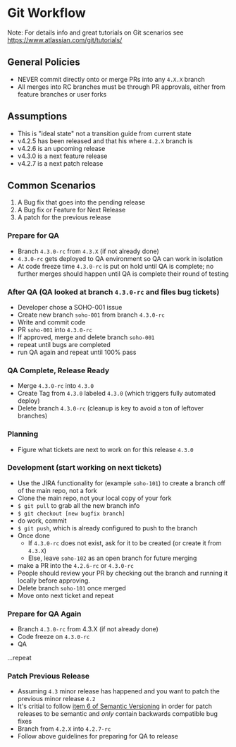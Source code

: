 # Git Workflow

Note: For details info and great tutorials on Git scenarios see <https://www.atlassian.com/git/tutorials/>

## General Policies

- NEVER commit directly onto or merge PRs into any `4.X.X` branch
- All merges into RC branches must be through PR approvals, either from feature branches or user forks

## Assumptions

- This is "ideal state" not a transition guide from current state
- v4.2.5 has been released and that his where `4.2.X` branch is
- v4.2.6 is an upcoming release
- v4.3.0 is a next feature release
- v4.2.7 is a next patch release

## Common Scenarios

1. A Bug fix that goes into the pending release
1. A Bug fix or Feature for Next Release
1. A patch for the previous release

### Prepare for QA

- Branch `4.3.0-rc` from `4.3.X` (if not already done)
- `4.3.0-rc` gets deployed to QA environment so QA can work in isolation
- At code freeze time `4.3.0-rc` is put on hold until QA is complete; no further merges should happen until QA is complete their round of testing

### After QA (QA looked at branch `4.3.0-rc` and files bug tickets)

- Developer chose a SOHO-001 issue
- Create new branch `soho-001` from branch `4.3.0-rc`
- Write and commit code
- PR `soho-001` into `4.3.0-rc`
- If approved, merge and delete branch `soho-001`
- repeat until bugs are completed
- run QA again and repeat until 100% pass

### QA Complete, Release Ready

- Merge `4.3.0-rc` into `4.3.0`
- Create Tag from `4.3.0` labeled `4.3.0` (which triggers fully automated deploy)
- Delete branch `4.3.0-rc` (cleanup is key to avoid a ton of leftover branches)

### Planning

- Figure what tickets are next to work on for this release `4.3.0`

### Development (start working on next tickets)

- Use the JIRA functionality for (example `soho-101`) to create a branch off of the main repo, not a fork
- Clone the main repo, not your local copy of your fork
- `$ git pull` to grab all the new branch info
- `$ git checkout [new bugfix branch]`
- do work, commit
- `$ git push`, which is already configured to push to the branch
- Once done
    - If `4.3.0-rc` does not exist, ask for it to be created (or create it from `4.3.X`)
    - Else, leave `soho-102` as an open branch for future merging
- make a PR into the `4.2.6-rc` or `4.3.0-rc`
- People should review your PR by checking out the branch and running it locally before approving.
- Delete branch `soho-101` once merged
- Move onto next ticket and repeat

### Prepare for QA Again

- Branch `4.3.0-rc` from 4.3.X (if not already done)
- Code freeze on `4.3.0-rc`
- QA

...repeat

### Patch Previous Release

- Assuming `4.3` minor release has happened and you want to patch the previous minor release `4.2`
- It's critial to follow [item 6 of Semantic Versioning](http://semver.org/#spec-item-6) in order for patch releases to be semantic and _only_ contain backwards compatible bug fixes
- Branch from `4.2.X` into `4.2.7-rc`
- Follow above guidelines for preparing for QA to release
